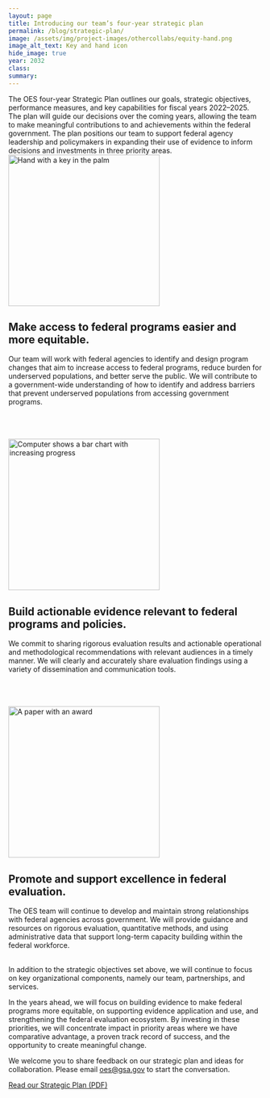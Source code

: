 ```yaml
---
layout: page	
title: Introducing our team’s four-year strategic plan
permalink: /blog/strategic-plan/	
image: /assets/img/project-images/othercollabs/equity-hand.png
image_alt_text: Key and hand icon
hide_image: true
year: 2032
class:	
summary: 	
---
```


The OES four-year Strategic Plan outlines our goals, strategic objectives, performance measures, and key capabilities for fiscal years 2022–2025. The plan will guide our decisions over the coming years, allowing the team to make meaningful contributions to and achievements within the federal government. The plan positions our team to support federal agency leadership and policymakers in expanding their use of evidence to inform decisions and investments in three priority areas.
<br>
  <img src="{{ '/assets/img/project-images/othercollabs/equity-hand.png' | prepend: site.baseurl }}" alt="Hand with a key in the palm" width="300">
  <h2>Make access to federal programs easier and more equitable.</h2>
<p>Our team will work with federal agencies to identify and design program changes that aim to increase access to federal programs, reduce burden for underserved populations, and better serve the public. We will contribute to a government-wide understanding of how to identify and address barriers that prevent underserved populations from accessing government programs.</p>
<br><br><br>
  <img src="{{ '/assets/img/project-images/othercollabs/evidence-icon.png' | prepend: site.baseurl }}" alt="Computer shows a bar chart with increasing progress" width="300">
  <h2>Build actionable evidence relevant to federal programs and policies.</h2>
<p>We commit to sharing rigorous evaluation results and actionable operational and methodological recommendations with relevant audiences in a timely manner. We will clearly and accurately share evaluation findings using a variety of dissemination and communication tools.</p>
<br><br><br>
  <img src="{{ '/assets/img/project-images/othercollabs/excellence-icon.png' | prepend: site.baseurl }}" alt="A paper with an award" width="300">
  <h2>Promote and support excellence in federal evaluation.</h2>
<p>The OES team will continue to develop and maintain strong relationships with federal agencies across government. We will provide guidance and resources on rigorous evaluation, quantitative methods, and using administrative data that support long-term capacity building within the federal workforce.</p>
<br>
In addition to the strategic objectives set above, we will continue to focus on key organizational components, namely our team, partnerships, and services. 

In the years ahead, we will focus on building evidence to make federal programs more equitable, on supporting evidence application and use, and strengthening the federal evaluation ecosystem. By investing in these priorities, we will concentrate impact in priority areas where we have comparative advantage, a proven track record of success, and the opportunity to create meaningful change.

We welcome you to share feedback on our strategic plan and ideas for collaboration. Please email <a href="mailto:oes@gsa.gov?subject=Partnering with OES: Project Idea">oes@gsa.gov</a> to start the conversation. 

<p><a class="usa-button" href="https://oes.gsa.gov/assets/files/OES-Strategic-Plan-FY22-25.pdf">Read our Strategic Plan (PDF)</a></p>
